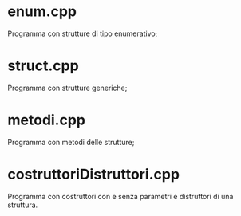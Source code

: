 # enum.cpp

Programma con strutture di tipo enumerativo;

# struct.cpp

Programma con strutture generiche;

# metodi.cpp

Programma con metodi delle strutture;

# costruttoriDistruttori.cpp

Programma con costruttori con e senza parametri e distruttori di una struttura.
